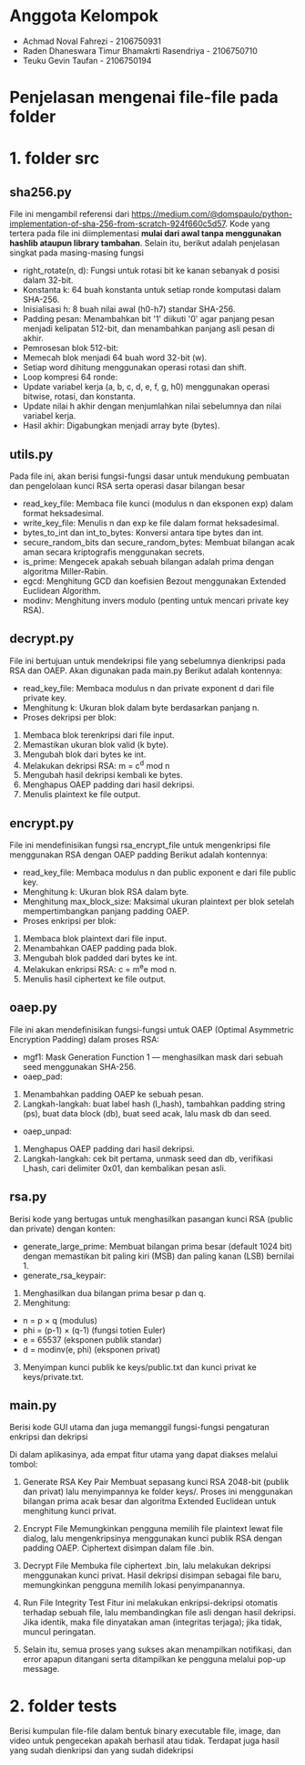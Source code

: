 # Anggota Kelompok
- Achmad Noval Fahrezi - 2106750931
- Raden Dhaneswara Timur Bhamakrti Rasendriya - 2106750710
- Teuku Gevin Taufan - 2106750194

# Penjelasan mengenai file-file pada folder

# 1. folder src

## sha256.py
File ini mengambil referensi dari https://medium.com/@domspaulo/python-implementation-of-sha-256-from-scratch-924f660c5d57. 
Kode yang tertera pada file ini diimplementasi **mulai dari awal tanpa menggunakan hashlib ataupun library tambahan**. 
Selain itu, berikut adalah penjelasan singkat pada masing-masing fungsi

- right_rotate(n, d): Fungsi untuk rotasi bit ke kanan sebanyak d posisi dalam 32-bit.
- Konstanta k: 64 buah konstanta untuk setiap ronde komputasi dalam SHA-256.
- Inisialisasi h: 8 buah nilai awal (h0-h7) standar SHA-256.
- Padding pesan: Menambahkan bit '1' diikuti '0' agar panjang pesan menjadi kelipatan 512-bit, dan menambahkan panjang asli pesan di akhir.
- Pemrosesan blok 512-bit:
- Memecah blok menjadi 64 buah word 32-bit (w).
- Setiap word dihitung menggunakan operasi rotasi dan shift.
- Loop kompresi 64 ronde:
- Update variabel kerja (a, b, c, d, e, f, g, h0) menggunakan operasi bitwise, rotasi, dan konstanta.
- Update nilai h akhir dengan menjumlahkan nilai sebelumnya dan nilai variabel kerja.
- Hasil akhir: Digabungkan menjadi array byte (bytes).

## utils.py

Pada file ini, akan berisi fungsi-fungsi dasar untuk mendukung pembuatan dan pengelolaan kunci RSA serta operasi dasar bilangan besar

- read_key_file: Membaca file kunci (modulus n dan eksponen exp) dalam format heksadesimal.
- write_key_file: Menulis n dan exp ke file dalam format heksadesimal.
- bytes_to_int dan int_to_bytes: Konversi antara tipe bytes dan int.
- secure_random_bits dan secure_random_bytes: Membuat bilangan acak aman secara kriptografis menggunakan secrets.
- is_prime: Mengecek apakah sebuah bilangan adalah prima dengan algoritma Miller-Rabin.
- egcd: Menghitung GCD dan koefisien Bezout menggunakan Extended Euclidean Algorithm.
- modinv: Menghitung invers modulo (penting untuk mencari private key RSA).

## decrypt.py
File ini bertujuan untuk mendekripsi file yang sebelumnya dienkripsi pada RSA dan OAEP. Akan digunakan pada main.py
Berikut adalah kontennya:

- read_key_file: Membaca modulus n dan private exponent d dari file private key.
- Menghitung k: Ukuran blok dalam byte berdasarkan panjang n.
- Proses dekripsi per blok:
1. Membaca blok terenkripsi dari file input.
2. Memastikan ukuran blok valid (k byte).
3. Mengubah blok dari bytes ke int.
4. Melakukan dekripsi RSA: m = c<sup>d</sup> mod n
5. Mengubah hasil dekripsi kembali ke bytes.
6. Menghapus OAEP padding dari hasil dekripsi.
7. Menulis plaintext ke file output.

## encrypt.py
File ini mendefinisikan fungsi rsa_encrypt_file untuk mengenkripsi file menggunakan RSA dengan OAEP padding
Berikut adalah kontennya:

- read_key_file: Membaca modulus n dan public exponent e dari file public key.
- Menghitung k: Ukuran blok RSA dalam byte.
- Menghitung max_block_size: Maksimal ukuran plaintext per blok setelah mempertimbangkan panjang padding OAEP.
- Proses enkripsi per blok:
1. Membaca blok plaintext dari file input.
2. Menambahkan OAEP padding pada blok.
3. Mengubah blok padded dari bytes ke int.
4. Melakukan enkripsi RSA: c = m<sup>e</sup>e mod n.
5. Menulis hasil ciphertext ke file output.

## oaep.py
File ini akan mendefinisikan fungsi-fungsi untuk OAEP (Optimal Asymmetric Encryption Padding) dalam proses RSA:
- mgf1: Mask Generation Function 1 — menghasilkan mask dari sebuah seed menggunakan SHA-256.
- oaep_pad:
1. Menambahkan padding OAEP ke sebuah pesan.
2. Langkah-langkah: buat label hash (l_hash), tambahkan padding string (ps), buat data block (db), buat seed acak, lalu mask db dan seed.
- oaep_unpad:
1. Menghapus OAEP padding dari hasil dekripsi.
2. Langkah-langkah: cek bit pertama, unmask seed dan db, verifikasi l_hash, cari delimiter 0x01, dan kembalikan pesan asli.

## rsa.py
Berisi kode yang bertugas untuk menghasilkan pasangan kunci RSA (public dan private) dengan konten:
- generate_large_prime: Membuat bilangan prima besar (default 1024 bit) dengan memastikan bit paling kiri (MSB) dan paling kanan (LSB) bernilai 1.
- generate_rsa_keypair:
1. Menghasilkan dua bilangan prima besar p dan q.
2. Menghitung:
+ n = p × q (modulus)
+ phi = (p-1) × (q-1) (fungsi totien Euler)
+ e = 65537 (eksponen publik standar)
+ d = modinv(e, phi) (eksponen privat)
3. Menyimpan kunci publik ke keys/public.txt dan kunci privat ke keys/private.txt.

## main.py
Berisi kode GUI utama dan juga memanggil fungsi-fungsi pengaturan enkripsi dan dekripsi

Di dalam aplikasinya, ada empat fitur utama yang dapat diakses melalui tombol:

1. Generate RSA Key Pair
Membuat sepasang kunci RSA 2048-bit (publik dan privat) lalu menyimpannya ke folder keys/. Proses ini menggunakan bilangan prima acak besar dan algoritma Extended Euclidean untuk menghitung kunci privat.

2. Encrypt File
Memungkinkan pengguna memilih file plaintext lewat file dialog, lalu mengenkripsinya menggunakan kunci publik RSA dengan padding OAEP. Ciphertext disimpan dalam file .bin.

3. Decrypt File
Membuka file ciphertext .bin, lalu melakukan dekripsi menggunakan kunci privat. Hasil dekripsi disimpan sebagai file baru, memungkinkan pengguna memilih lokasi penyimpanannya.

4. Run File Integrity Test
Fitur ini melakukan enkripsi-dekripsi otomatis terhadap sebuah file, lalu membandingkan file asli dengan hasil dekripsi. Jika identik, maka file dinyatakan aman (integritas terjaga); jika tidak, muncul peringatan.

5. Selain itu, semua proses yang sukses akan menampilkan notifikasi, dan error apapun ditangani serta ditampilkan ke pengguna melalui pop-up message.

# 2. folder tests

Berisi kumpulan file-file dalam bentuk binary executable file, image, dan video untuk pengecekan apakah berhasil atau tidak. Terdapat
juga hasil yang sudah dienkripsi dan yang sudah didekripsi